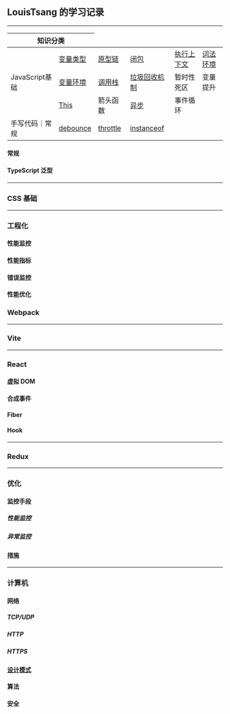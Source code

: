 <link href="./style.css" rel="stylesheet" />

## LouisTsang 的学习记录

---

<table>
    <thead>
        <tr>
            <th colspan="2">知识分类</th>
        </tr>
    </thead>
    <tbody>
        <tr>
            <td rowspan="3">JavaScript基础</td>
            <td><a href="/lib/JavaScript基础/变量类型">变量类型</a></td>
            <td><a href="/lib/JavaScript基础/原型链">原型链</a></td>
            <td><a href="/lib/JavaScript基础/闭包">闭包</a></td>
            <td><a href="/lib/JavaScript基础/执行上下文">执行上下文</a></td>
            <td><a href="/lib/JavaScript基础/词法环境">词法环境</a></td>
        </tr>
        <tr>
            <td><a href="/lib/JavaScript基础/变量环境">变量环境</a></td>
            <td><a href="/lib/JavaScript基础/调用栈">调用栈</a></td>
            <td><a href="/lib/JavaScript基础/垃圾回收机制">垃圾回收机制</a></td>
            <td>暂时性死区</td>
            <td>变量提升</td>
        </tr>
        <tr>
            <td><a href="/lib/JavaScript基础/This">This</a></td>
            <td>箭头函数</td>
            <td><a href="/lib/JavaScript基础/异步">异步</a></td>
            <td>事件循环</td>
        </tr>
        <tr>
            <td>手写代码｜常规</td>
            <td><a href="/lib/手写代码/常规/debounce">debounce</a></td>
            <td><a href="/lib/手写代码/常规/throttle">throttle</a></td>
            <td><a href="/lib/手写代码/常规/instanceof">instanceof</a></td>
        </tr>
    </tbody>
</table>

#### 常规

#### TypeScript 泛型

---

### CSS 基础

---

### 工程化

#### 性能监控

#### 性能指标

#### 错误监控

#### 性能优化

### Webpack

---

### Vite

---

### React

#### 虚拟 DOM

#### 合成事件

#### Fiber

#### Hook

---

### Redux

---

### 优化

#### 监控手段

##### 性能监控

##### 异常监控

#### 措施

---

### 计算机

#### 网络

##### TCP/UDP

##### HTTP

##### HTTPS

#### [设计模式](/lib/设计模式)

#### 算法

#### 安全

